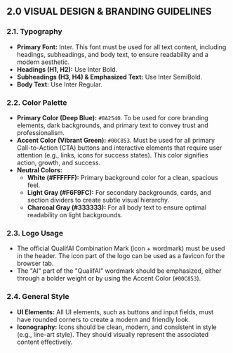 ## 2.0 VISUAL DESIGN & BRANDING GUIDELINES

### 2.1. Typography

- **Primary Font:** Inter. This font must be used for all text content, including headings, subheadings, and body text, to ensure readability and a modern aesthetic.
- **Headings (H1, H2):** Use Inter Bold.
- **Subheadings (H3, H4) & Emphasized Text:** Use Inter SemiBold.
- **Body Text:** Use Inter Regular.

### 2.2. Color Palette

- **Primary Color (Deep Blue):** `#0A2540`. To be used for core branding elements, dark backgrounds, and primary text to convey trust and professionalism.
- **Accent Color (Vibrant Green):** `#00C853`. Must be used for all primary Call-to-Action (CTA) buttons and interactive elements that require user attention (e.g., links, icons for success states). This color signifies action, growth, and success.
- **Neutral Colors:**
    - **White (#FFFFFF):** Primary background color for a clean, spacious feel.
    - **Light Gray (#F6F9FC):** For secondary backgrounds, cards, and section dividers to create subtle visual hierarchy.
    - **Charcoal Gray (#333333):** For all body text to ensure optimal readability on light backgrounds.

### 2.3. Logo Usage

- The official QualifAI Combination Mark (icon + wordmark) must be used in the header. The icon part of the logo can be used as a favicon for the browser tab.
- The "AI" part of the "QualifAI" wordmark should be emphasized, either through a bolder weight or by using the Accent Color (`#00C853`).

### 2.4. General Style

- **UI Elements:** All UI elements, such as buttons and input fields, must have rounded corners to create a modern and friendly look.
- **Iconography:** Icons should be clean, modern, and consistent in style (e.g., line-art style). They should visually represent the associated content effectively.